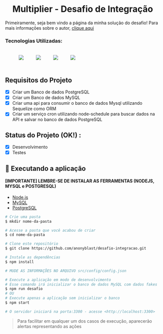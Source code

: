 <h1 align="center">Multiplier - Desafio de Integração</h1>
<p text-align="justify">
Primeiramente, seja bem vindo a página da minha solução do desafio!
Para mais informações sobre o autor, <a href="https://github.com/anonyblast" target="_blank">clique aqui</a>
</p>
<h3>Tecnologias Utilizadas: </h3>
<ul style="list-style: none; display: flex; flex-direction:row;">
    <li style="margin:20px;"><img src="https://img.icons8.com/color/48/000000/nodejs.png"/></li>
    <li style="margin:20px;"><img src="https://img.icons8.com/color/48/000000/javascript--v1.png"/></li>
    <li style="margin:20px;"><img src="https://img.icons8.com/fluency/48/000000/mysql-logo.png"/></li>
    <li style="margin:20px;"><img src="https://img.icons8.com/color/48/000000/postgreesql.png"/></li> 
</ul>

## Requisitos do Projeto
- [x] Criar um Banco de dados PostgreSQL
- [x] Criar um Banco de dados MySQL
- [x] Criar uma api para consumir o banco de dados Mysql utilizando Sequelize como ORM
- [x] Criar um serviço cron utilizando node-schedule para buscar dados na API e salvar no banco de dados PostgreSQL

## Status do Projeto (OK!) : 
- [X] Desenvolvimento
- [x] Testes

## 🎲 Executando a aplicação
#### [IMPORTANTE] LEMBRE-SE DE INSTALAR AS FERRAMENTAS (NODEJS, MYSQL e POSTGRESQL)
- [Node.js](https://nodejs.org/en/download/)
- [MySQL](https://www.mysql.com/downloads/)
- [PostgreSQL](https://www.postgresql.org/download/)
  
```bash
# Crie uma pasta
$ mkdir nome-da-pasta

# Acesse a pasta que você acabou de criar
$ cd nome-da-pasta

# Clone este repositório
$ git clone https://github.com/anonyblast/desafio-integracao.git

# Instale as dependências
$ npm install

# MUDE AS INFORMAÇÕES NO ARQUIVO src/config/config.json

# Execute a aplicação em modo de desenvolvimento 
# Esse comando irá inicializar o banco de dados MySQL com dados fakes
$ npm run desafio
# OU
# Execute apenas a aplicação sem inicializar o banco
$ npm start

# O servidor iniciará na porta:3300 - acesse <http://localhost:3300>
```
> Para facilitar em qualquer um dos casos de execução, aparecerão alertas representando as ações